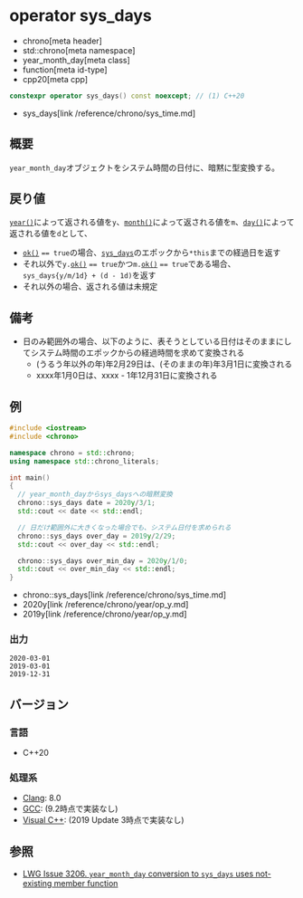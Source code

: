 # operator sys_days
* chrono[meta header]
* std::chrono[meta namespace]
* year_month_day[meta class]
* function[meta id-type]
* cpp20[meta cpp]

```cpp
constexpr operator sys_days() const noexcept; // (1) C++20
```
* sys_days[link /reference/chrono/sys_time.md]

## 概要
`year_month_day`オブジェクトをシステム時間の日付に、暗黙に型変換する。


## 戻り値
[`year()`](year.md)によって返される値を`y`、[`month()`](month.md)によって返される値を`m`、[`day()`](day.md)によって返される値を`d`として、

- [`ok()`](ok.md) `== true`の場合、[`sys_days`](/reference/chrono/sys_time.md)のエポックから`*this`までの経過日を返す
- それ以外で`y.`[`ok()`](/reference/chrono/year/ok.md) `== true`かつ`m.`[`ok()`](/reference/chrono/month/ok.md) `== true`である場合、`sys_days{y/m/1d} + (d - 1d)`を返す
- それ以外の場合、返される値は未規定


## 備考
- 日のみ範囲外の場合、以下のように、表そうとしている日付はそのままにしてシステム時間のエポックからの経過時間を求めて変換される
    - (うるう年以外の年)年2月29日は、(そのままの年)年3月1日に変換される
    - xxxx年1月0日は、xxxx - 1年12月31日に変換される


## 例
```cpp example
#include <iostream>
#include <chrono>

namespace chrono = std::chrono;
using namespace std::chrono_literals;

int main()
{
  // year_month_dayからsys_daysへの暗黙変換
  chrono::sys_days date = 2020y/3/1;
  std::cout << date << std::endl;

  // 日だけ範囲外に大きくなった場合でも、システム日付を求められる
  chrono::sys_days over_day = 2019y/2/29;
  std::cout << over_day << std::endl;

  chrono::sys_days over_min_day = 2020y/1/0;
  std::cout << over_min_day << std::endl;
}
```
* chrono::sys_days[link /reference/chrono/sys_time.md]
* 2020y[link /reference/chrono/year/op_y.md]
* 2019y[link /reference/chrono/year/op_y.md]

### 出力
```
2020-03-01
2019-03-01
2019-12-31
```

## バージョン
### 言語
- C++20

### 処理系
- [Clang](/implementation.md#clang): 8.0
- [GCC](/implementation.md#gcc): (9.2時点で実装なし)
- [Visual C++](/implementation.md#visual_cpp): (2019 Update 3時点で実装なし)


## 参照
- [LWG Issue 3206. `year_month_day` conversion to `sys_days` uses not-existing member function](https://wg21.cmeerw.net/lwg/issue3206)
